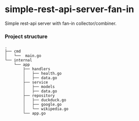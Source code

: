 # simple-rest-api-server-fan-in
Simple rest-api server with fan-in collector/combiner.



### Project structure

```
.
├── cmd
│   └──  main.go
└── internal
    └── app
        ├── handlers
        │   ├── health.go
        │   ├── data.go
        ├── service
        │   ├── models        
        │   ├── data.go
        ├── repository
        │   ├── duckduck.go
        │   ├── google.go
        │   └── wikipedia.go
        └── app.go
```

